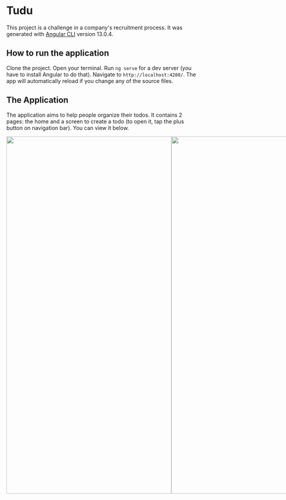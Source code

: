 # Tudu

This project is a challenge in a company's recruitment process. It was generated with [Angular CLI](https://github.com/angular/angular-cli) version 13.0.4.

## How to run the application

Clone the project. Open your terminal. Run `ng serve` for a dev server (you have to install Angular to do that). Navigate to `http://localhost:4200/`. The app will automatically reload if you change any of the source files.

## The Application

The application aims to help people organize their todos. It contains 2 pages: the home and a screen to create a todo (to open it, tap the plus button on navigation bar). You can view it below.

<div style="display: flex;">
  <img src="https://i.imgur.com/oUOxlyE.png" width="432px" height="936px" />
  <img src="https://i.imgur.com/KSBhZfi.png" width="432px" height="936px" />
</div>
